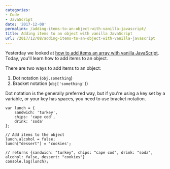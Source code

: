 ```yaml
---
categories:
- Code
- JavaScript
date: '2017-12-08'
permalink: /adding-items-to-an-object-with-vanilla-javascript/
title: Adding items to an object with vanilla JavaScript
url: /2017/12/08/adding-items-to-an-object-with-vanilla-javascript
---
```


Yesterday we looked at [how to add items an array with vanilla JavaScript](https://gomakethings.com/adding-items-to-an-array-with-vanilla-javascript/). Today, you'll learn how to add items to an object.

There are two ways to add items to an object:

1. Dot notation (`obj.something`)
2. Bracket notation (`obj['something']`)

Dot notation is the generally preferred way, but if you're using a key set by a variable, or your key has spaces, you need to use bracket notation.

```lang-javascript
var lunch = {
    sandwich: 'turkey',
    chips: 'cape cod',
    drink: 'soda'
};

// Add items to the object
lunch.alcohol = false;
lunch["dessert"] = 'cookies';

// returns {sandwich: "turkey", chips: "cape cod", drink: "soda", alcohol: false, dessert: "cookies"}
console.log(lunch);
```